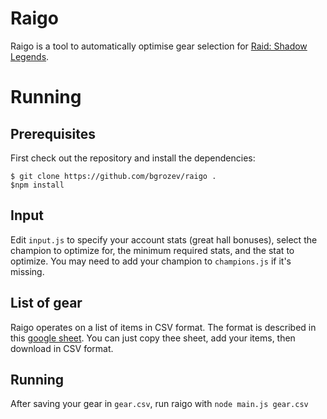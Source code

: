 # Raigo
Raigo is a tool to automatically optimise gear selection for [Raid: Shadow
Legends](https://plarium.com/en/mobile-games/raid-shadow-legends/).

# Running
## Prerequisites
First check out the repository and install the dependencies:
```
$ git clone https://github.com/bgrozev/raigo .
$npm install
```

## Input
Edit `input.js` to specify your account stats (great hall bonuses), select 
the champion to optimize for, the minimum required stats, and the stat to optimize.
You may need to add your champion to `champions.js` if it's missing.

## List of gear
Raigo operates on a list of items in CSV format. The format is described in
this [google sheet](https://docs.google.com/spreadsheets/d/14LJ_YrleIoahbuDJmIcTylUEosv-MF0mgQwMuZVTwdo).
You can just copy thee sheet, add your items, then download in CSV format.

## Running
After saving your gear in `gear.csv`, run raigo with `node main.js gear.csv` 

